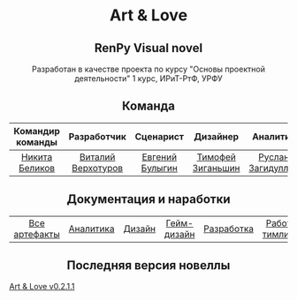 <h1 align="center">Art & Love</h1>
<h2 align="center">RenPy Visual novel</h2>

<p align="center">Разработан в качестве проекта по курсу "Основы проектной деятельности" 1 курс, ИРиТ-РтФ, УРФУ</p>

<h2 align="center">Команда</h2>

| Командир команды | Разработчик | Сценарист | Дизайнер | Аналитик |
| :---: | :---: | :---: | :---: | :---: |
| [Никита Беликов](https://vk.com/holo2k) | [Виталий Верхотуров](https://vk.com/arckontyr) | [Евгений Булыгин](https://vk.com/1evgen1y) | [Тимофей Зиганьшин](https://vk.com/streeezys) | [Руслан Загидуллин](https://vk.com/idrizon) |


<h2 align="center">Документация и наработки</h2>

| | | | | | |
| :---: | :---: | :---: | :---: | :---: | :---: |
| [Все артефакты](https://disk.yandex.ru/d/2I3g-oxL3uIM6w) | [Аналитика](https://disk.yandex.ru/d/TwmFWlSQZmkp6A) | [Дизайн](https://disk.yandex.ru/d/SZS2xpnUhx3qMg) | [Гейм-дизайн](https://disk.yandex.ru/d/git4QURMJhiX8g) | [Разработка](https://disk.yandex.ru/d/Ynch6gXDEbf4ug) | [Работа тимлида](https://disk.yandex.ru/d/iXy1InskbJbS1g) |


<h2 align="center">Последняя версия новеллы</h2>
<a href="https://github.com/ArcKontyR/ArtLove/releases/tag/v0.2.1.1-release">Art & Love v0.2.1.1</a>
